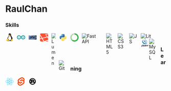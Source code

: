 # RaulChan

### Skills
<img align="left" alt="Linux" width="26px" src="https://github.com/devicons/devicon/blob/v2.14.0/icons/linux/linux-original.svg" style="padding-right:10px;" />
<img align="left" alt="Arduino" width="26px" src="https://github.com/devicons/devicon/blob/v2.14.0/icons/arduino/arduino-original.svg" style="padding-right:10px;" />
<img align="left" alt="PHP" width="26px" src="https://github.com/devicons/devicon/blob/v2.14.0/icons/php/php-original.svg" style="padding-right:10px;" />
<img align="left" alt="Laravel" width="26px" src="https://github.com/devicons/devicon/blob/v2.14.0/icons/laravel/laravel-plain.svg" style="padding-right:10px;" />
<img align="left" alt="Lumen" width="13px" src="https://user-images.githubusercontent.com/34172071/186047175-964fe2f2-c9d3-434e-9b5c-e3f5a6d4baea.svg" style="padding-right:10px;" />
<img align="left" alt="Python" width="26px" src="https://github.com/devicons/devicon/blob/v2.14.0/icons/python/python-original.svg" style="padding-right:10px;" />
<img align="left" alt="Anaconda" width="26px" src="https://raw.githubusercontent.com/devicons/devicon/master/icons/anaconda/anaconda-original.svg" style="padding-right:10px;" />
<img align="left" alt="Fast API" width="66px" src="https://fastapi.tiangolo.com/img/logo-margin/logo-teal.png" style="padding-right:10px;" />
<img align="left" alt="HTML5" width="26px" src="https://cdn.jsdelivr.net/gh/devicons/devicon/icons/html5/html5-original.svg" style="padding-right:10px;" />
<img align="left" alt="CSS3" width="26px" src="https://cdn.jsdelivr.net/gh/devicons/devicon/icons/css3/css3-original.svg" style="padding-right:10px;" />
<img align="left" alt="JS" width="26px" src="https://cdn.jsdelivr.net/gh/devicons/devicon/icons/javascript/javascript-original.svg" style="padding-right:10px;" />
<img align="left" alt="Lit" width="56px" src="https://lit.dev/images/logo.svg" style="padding-right:10px;" />
<img align="left" alt="JQuery" width="26px" src="https://github.com/devicons/devicon/blob/v2.14.0/icons/jquery/jquery-original-wordmark.svg" />
<img align="left" alt="MySQL" width="26px" src="https://cdn.jsdelivr.net/gh/devicons/devicon/icons/mysql/mysql-original.svg" style="padding-right:10px;" />
<img align="left" alt="Git" width="26px" src="https://cdn.jsdelivr.net/gh/devicons/devicon/icons/git/git-original.svg" style="padding-right:10px;" />  
<br>

### Learning
<img align="left" alt="React" width="26px" src="https://github.com/devicons/devicon/blob/v2.14.0/icons/react/react-original.svg" style="padding-right:10px;">
<img align="left" alt="Svelte" width="26px" src="https://github.com/devicons/devicon/blob/v2.14.0/icons/svelte/svelte-original.svg" style="padding-right:10px;">
<img align="left" alt="Rust" width="26px" src="https://github.com/devicons/devicon/blob/v2.14.0/icons/rust/rust-plain.svg" style="padding-right:10px;">
